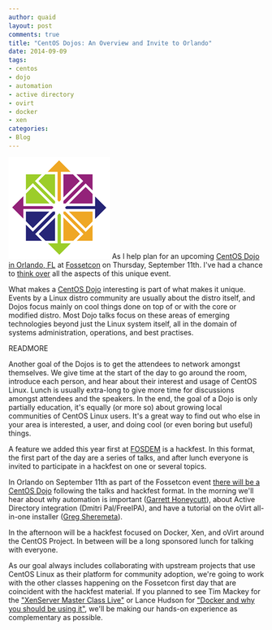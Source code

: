 ```yaml
---
author: quaid
layout: post
comments: true
title: "CentOS Dojos: An Overview and Invite to Orlando"
date: 2014-09-09
tags:
- centos
- dojo
- automation
- active directory
- ovirt
- docker
- xen
categories:
- Blog
---
```

![](/images/blog/CentOS_200x.png)
As I help plan for an upcoming [CentOS Dojo in Orlando, FL](http://wiki.centos.org/Events/Dojo/Orlando2014) at [Fossetcon](http://fossetcon.org) on Thursday, September 11th. I've had a chance to [think over](http://iquaid.org/2014/09/05/centos-dojo-in-orlando-at-fossetcon-11-sep/) all the aspects of this unique event.

What makes a [CentOS Dojo](http://wiki.centos.org/Events/Dojo) interesting is part of what makes it unique. Events by a Linux distro community are usually about the distro itself, and Dojos focus mainly on cool things done on top of or with the core or modified distro. Most Dojo talks focus on these areas of emerging technologies beyond just the Linux system itself, all in the domain of systems administration, operations, and best practises.

READMORE 

Another goal of the Dojos is to get the attendees to network amongst themselves. We give time at the start of the day to go around the room, introduce each person, and hear about their interest and usage of CentOS Linux. Lunch is usually extra-long to give more time for discussions amongst attendees and the speakers. In the end, the goal of a Dojo is only partially education, it's equally (or more so) about growing local communities of CentOS Linux users. It's a great way to find out who else in your area is interested, a user, and doing cool (or even boring but useful) things.

A feature we added this year first at [FOSDEM](http://www.fosdem.org/2014) is a hackfest. In this format, the first part of the day are a series of talks, and after lunch everyone is invited to participate in a hackfest on one or several topics.

In Orlando on September 11th as part of the Fossetcon event [there will be a CentOS Dojo](http://wiki.centos.org/Events/Dojo/Orlando2014) following the talks and hackfest format. In the morning we'll hear about why automation is important ([Garrett Honeycutt](http://twitter.com/learnpuppet)), about Active Directory integration (Dmitri Pal/FreeIPA), and have a tutorial on the oVirt all-in-one installer ([Greg Sheremeta](http://twitter.com/gregsheremeta)). 

In the afternoon will be a hackfest focused on Docker, Xen, and oVirt around the CentOS Project. In between will be a long sponsored lunch for talking with everyone.

As our goal always includes collaborating with upstream projects that use CentOS Linux as their platform for community adoption, we're going to work with the other classes happening on the Fossetcon first day that are coincident with the hackfest material. If you planned to see Tim Mackey for the ["XenServer Master Class Live"](http://fossetcon.org/2014/session/xenserver-master-class-live) or Lance Hudson for ["Docker and why you should be using it"](http://fossetcon.org/2014/session/docker-and-why-you-should-be-using-it), we'll be making our hands-on experience as complementary as possible.